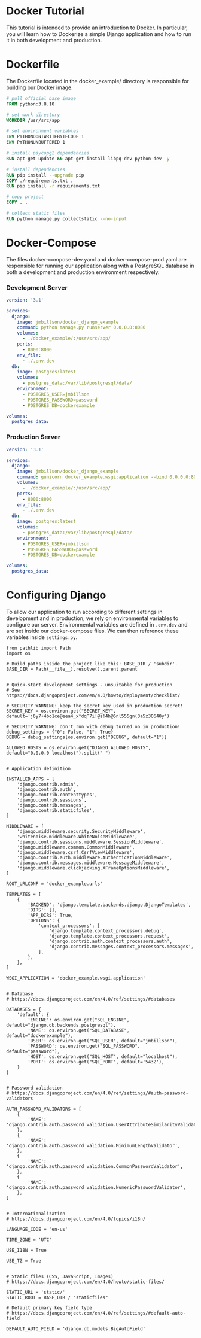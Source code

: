 # Docker Tutorial

This tutorial is intended to provide an introduction to Docker. In particular, you will learn how to Dockerize a simple Django application and how to run it 
in both development and production.

# Dockerfile
The Dockerfile located in the docker_example/ directory is responsible for building our Docker image.
```Dockerfile
# pull official base image
FROM python:3.8.10

# set work directory
WORKDIR /usr/src/app

# set environment variables
ENV PYTHONDONTWRITEBYTECODE 1
ENV PYTHONUNBUFFERED 1

# install psycopg2 dependencies
RUN apt-get update && apt-get install libpq-dev python-dev -y

# install dependencies
RUN pip install --upgrade pip
COPY ./requirements.txt .
RUN pip install -r requirements.txt

# copy project
COPY . .

# collect static files
RUN python manage.py collectstatic --no-input

```

# Docker-Compose
The files docker-compose-dev.yaml and docker-compose-prod.yaml are responsible for running our application along with a PostgreSQL database in both a development
and production environment respectively.
### Development Server
```yaml
version: '3.1'

services:
  django:
    image: jmbillson/docker_django_example
    command: python manage.py runserver 0.0.0.0:8080
    volumes:
      - ./docker_example/:/usr/src/app/
    ports:
      - 8000:8000
    env_file:
      - ./.env.dev
  db:
    image: postgres:latest
    volumes:
      - postgres_data:/var/lib/postgresql/data/
    environment:
      - POSTGRES_USER=jmbillson
      - POSTGRES_PASSWORD=password
      - POSTGRES_DB=dockerexample

volumes:
  postgres_data:
```

### Production Server
```yaml
version: '3.1'

services:
  django:
    image: jmbillson/docker_django_example
    command: gunicorn docker_example.wsgi:application --bind 0.0.0.0:8000
    volumes:
      - ./docker_example/:/usr/src/app/
    ports:
      - 8000:8000
    env_file:
      - ./.env.dev
  db:
    image: postgres:latest
    volumes:
      - postgres_data:/var/lib/postgresql/data/
    environment:
      - POSTGRES_USER=jmbillson
      - POSTGRES_PASSWORD=password
      - POSTGRES_DB=dockerexample

volumes:
  postgres_data:
```

# Configuring Django
To allow our application to run according to different settings in development and in production, we rely on environmental variables to configure our server. 
Environmental variables are defined in ```.env.dev``` and are set inside our docker-compose files. We can then reference these variables inside ```settings.py```.

```python3
from pathlib import Path
import os

# Build paths inside the project like this: BASE_DIR / 'subdir'.
BASE_DIR = Path(__file__).resolve().parent.parent


# Quick-start development settings - unsuitable for production
# See https://docs.djangoproject.com/en/4.0/howto/deployment/checklist/

# SECURITY WARNING: keep the secret key used in production secret!
SECRET_KEY = os.environ.get("SECRET_KEY", default='j6y7+4bo1ce@eea4_x*dq^7i!@s!4h@6nl555gn(3a5z30640y')

# SECURITY WARNING: don't run with debug turned on in production!
debug_settings = {"0": False, "1": True}
DEBUG = debug_settings[os.environ.get("DEBUG", default="1")]

ALLOWED_HOSTS = os.environ.get("DJANGO_ALLOWED_HOSTS", default="0.0.0.0 localhost").split(" ")


# Application definition

INSTALLED_APPS = [
    'django.contrib.admin',
    'django.contrib.auth',
    'django.contrib.contenttypes',
    'django.contrib.sessions',
    'django.contrib.messages',
    'django.contrib.staticfiles',
]

MIDDLEWARE = [
    'django.middleware.security.SecurityMiddleware',
    'whitenoise.middleware.WhiteNoiseMiddleware',
    'django.contrib.sessions.middleware.SessionMiddleware',
    'django.middleware.common.CommonMiddleware',
    'django.middleware.csrf.CsrfViewMiddleware',
    'django.contrib.auth.middleware.AuthenticationMiddleware',
    'django.contrib.messages.middleware.MessageMiddleware',
    'django.middleware.clickjacking.XFrameOptionsMiddleware',
]

ROOT_URLCONF = 'docker_example.urls'

TEMPLATES = [
    {
        'BACKEND': 'django.template.backends.django.DjangoTemplates',
        'DIRS': [],
        'APP_DIRS': True,
        'OPTIONS': {
            'context_processors': [
                'django.template.context_processors.debug',
                'django.template.context_processors.request',
                'django.contrib.auth.context_processors.auth',
                'django.contrib.messages.context_processors.messages',
            ],
        },
    },
]

WSGI_APPLICATION = 'docker_example.wsgi.application'


# Database
# https://docs.djangoproject.com/en/4.0/ref/settings/#databases

DATABASES = {
    'default': {
        'ENGINE': os.environ.get("SQL_ENGINE", default="django.db.backends.postgresql"),
        'NAME': os.environ.get("SQL_DATABASE", default="dockerexample"),
        'USER': os.environ.get("SQL_USER", default="jmbillson"),
        'PASSWORD': os.environ.get("SQL_PASSWORD", default="password"),
        'HOST': os.environ.get("SQL_HOST", default="localhost"),
        'PORT': os.environ.get("SQL_PORT", default='5432'),
    }
}


# Password validation
# https://docs.djangoproject.com/en/4.0/ref/settings/#auth-password-validators

AUTH_PASSWORD_VALIDATORS = [
    {
        'NAME': 'django.contrib.auth.password_validation.UserAttributeSimilarityValidator',
    },
    {
        'NAME': 'django.contrib.auth.password_validation.MinimumLengthValidator',
    },
    {
        'NAME': 'django.contrib.auth.password_validation.CommonPasswordValidator',
    },
    {
        'NAME': 'django.contrib.auth.password_validation.NumericPasswordValidator',
    },
]


# Internationalization
# https://docs.djangoproject.com/en/4.0/topics/i18n/

LANGUAGE_CODE = 'en-us'

TIME_ZONE = 'UTC'

USE_I18N = True

USE_TZ = True


# Static files (CSS, JavaScript, Images)
# https://docs.djangoproject.com/en/4.0/howto/static-files/

STATIC_URL = 'static/'
STATIC_ROOT = BASE_DIR / "staticfiles"

# Default primary key field type
# https://docs.djangoproject.com/en/4.0/ref/settings/#default-auto-field

DEFAULT_AUTO_FIELD = 'django.db.models.BigAutoField'
```
